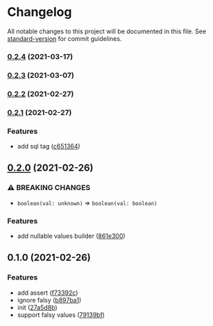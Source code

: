 # Changelog

All notable changes to this project will be documented in this file. See [standard-version](https://github.com/conventional-changelog/standard-version) for commit guidelines.

### [0.2.4](https://github.com/BlackGlory/extra-sql-builder/compare/v0.2.3...v0.2.4) (2021-03-17)

### [0.2.3](https://github.com/BlackGlory/extra-sql-builder/compare/v0.2.2...v0.2.3) (2021-03-07)

### [0.2.2](https://github.com/BlackGlory/extra-sql-builder/compare/v0.2.1...v0.2.2) (2021-02-27)

### [0.2.1](https://github.com/BlackGlory/extra-sql-builder/compare/v0.2.0...v0.2.1) (2021-02-27)


### Features

* add sql tag ([c651364](https://github.com/BlackGlory/extra-sql-builder/commit/c651364a67813b0835eeff981e4c264a24452366))

## [0.2.0](https://github.com/BlackGlory/extra-sql-builder/compare/v0.1.0...v0.2.0) (2021-02-26)


### ⚠ BREAKING CHANGES

* `boolean(val: unknown)` => `boolean(val: boolean)`

### Features

* add nullable values builder ([861e300](https://github.com/BlackGlory/extra-sql-builder/commit/861e3003bb43a605c2ba2a5dc3960b04bf58f116))

## 0.1.0 (2021-02-26)


### Features

* add assert ([f73392c](https://github.com/BlackGlory/extra-sql-builder/commit/f73392c41ea5ef01c72816b2903ce21113bb2af9))
* ignore falsy ([b897ba1](https://github.com/BlackGlory/extra-sql-builder/commit/b897ba1f7dac97fb848fe09a98dbbb8b025cecb3))
* init ([27a5d8b](https://github.com/BlackGlory/extra-sql-builder/commit/27a5d8bc5c25cbf255bbedc6896d883e8027de03))
* support falsy values ([79139bf](https://github.com/BlackGlory/extra-sql-builder/commit/79139bf77d473b4065aea6f9ac0d82a8ee239868))
